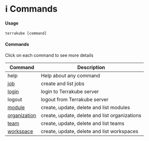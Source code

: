 # ℹ Commands

#### Usage

```
terrakube [command]
```

#### Commands

Click on each command to see more details

| Command                           | Description                                   |
| --------------------------------- | --------------------------------------------- |
| help                              | Help about any command                        |
| [job](terrakube-job.md)           | create and list jobs                          |
| [login](azb-login.md)             | login to Terrakube server                     |
| logout                            | logout from Terrakube server                  |
| [module](azb-module/)             | create, update, delete and list modules       |
| [organization](azb-organization/) | create, update, delete and list organizations |
| [team](terrakube-team/)           | create, update, delete and list teams         |
| [workspace](terrakube-workspace/) | create, update, delete and list workspaces    |

